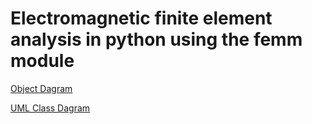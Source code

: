 # Electromagnetic finite element analysis in python using the femm module

[Object Dagram](ObjectDiagram.jpeg)

[UML Class Dagram](UMLClassDiagram.jpeg)

